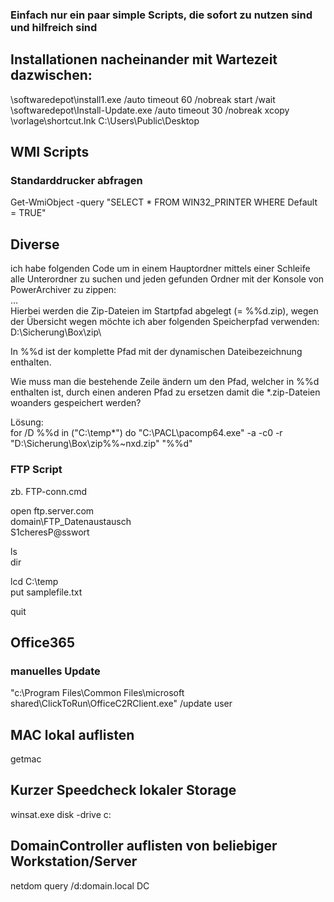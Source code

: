 ### Einfach nur ein paar simple Scripts, die sofort zu nutzen sind und hilfreich sind  

## Installationen nacheinander mit Wartezeit dazwischen:  
\\softwaredepot\install1.exe /auto
timeout 60 /nobreak
start /wait \\softwaredepot\Install-Update.exe /auto
timeout 30 /nobreak
xcopy \\vorlage\shortcut.lnk C:\Users\Public\Desktop


## WMI Scripts  

### Standarddrucker abfragen  

Get-WmiObject -query "SELECT * FROM WIN32_PRINTER WHERE Default = TRUE"  


## Diverse 

ich habe folgenden Code um in einem Hauptordner mittels einer Schleife alle Unterordner zu suchen und jeden gefunden Ordner mit der Konsole von PowerArchiver zu zippen:  
...  
Hierbei werden die Zip-Dateien im Startpfad abgelegt (= %%d.zip), wegen der Übersicht wegen möchte ich aber folgenden Speicherpfad verwenden: D:\Sicherung\Box\zip\  

In %%d ist der komplette Pfad mit der dynamischen Dateibezeichnung enthalten.  

Wie muss man die bestehende Zeile ändern um den Pfad, welcher in %%d enthalten ist, durch einen anderen Pfad zu ersetzen damit die *.zip-Dateien woanders gespeichert werden?  

Lösung:  
for /D %%d in ("C:\temp\*") do "C:\PACL\pacomp64.exe" -a -c0 -r "D:\Sicherung\Box\zip\%%~nxd.zip" "%%d"  





### FTP Script  

zb. FTP-conn.cmd  

open ftp.server.com  
domain\FTP_Datenaustausch  
S1cheresP@sswort  

ls  
dir  

lcd C:\temp  
put samplefile.txt  

quit  


## Office365  

### manuelles Update  
"c:\Program Files\Common Files\microsoft shared\ClickToRun\OfficeC2RClient.exe" /update user  


## MAC lokal auflisten
getmac  


## Kurzer Speedcheck lokaler Storage  
winsat.exe disk -drive c:  


## DomainController auflisten von beliebiger Workstation/Server  
netdom query /d:domain.local DC  

